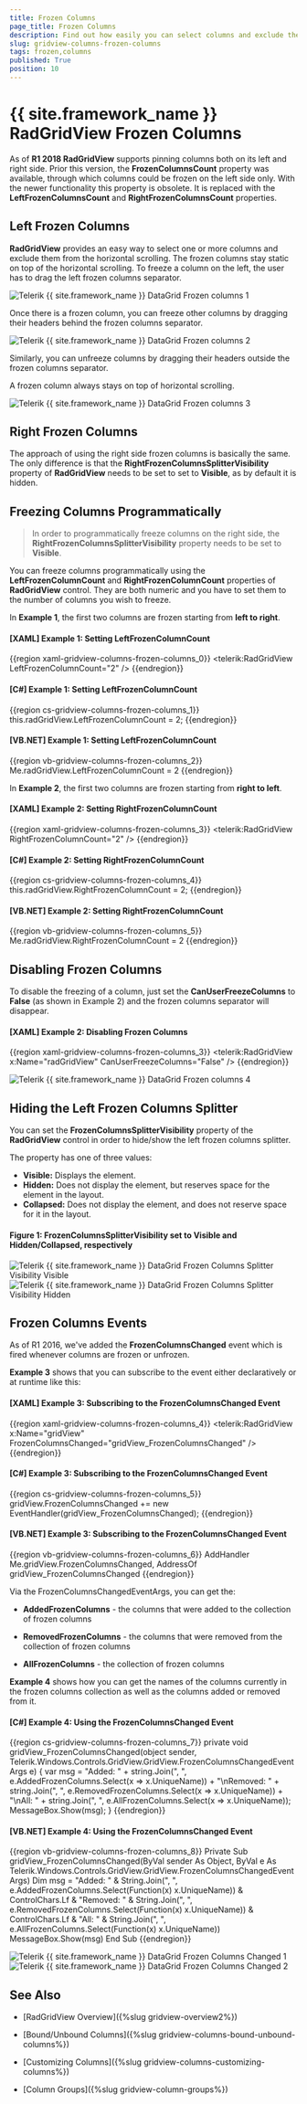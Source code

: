```yaml
---
title: Frozen Columns
page_title: Frozen Columns
description: Find out how easily you can select columns and exclude them from the horizontal or vertical scrolling when using RadGridView - Telerik's {{ site.framework_name }} DataGrid.
slug: gridview-columns-frozen-columns
tags: frozen,columns
published: True
position: 10
---
```


# {{ site.framework_name }} RadGridView Frozen Columns

As of __R1 2018 RadGridView__ supports pinning columns both on its left and right side. Prior this version, the __FrozenColumnsCount__ property was available, through which columns could be frozen on the left side only. With the newer functionality this property is obsolete. It is replaced with the __LeftFrozenColumnsCount__ and __RightFrozenColumnsCount__ properties.

## Left Frozen Columns

__RadGridView__ provides an easy way to select one or more columns and exclude them from the horizontal scrolling. The frozen columns stay static on top of the horizontal scrolling. To freeze a column on the left, the user has to drag the left frozen columns separator.

![Telerik {{ site.framework_name }} DataGrid Frozen columns 1](images/RadGridView_Frozencolumns_1.png)

Once there is a frozen column, you can freeze other columns by dragging their headers behind the frozen columns separator.

![Telerik {{ site.framework_name }} DataGrid Frozen columns 2](images/RadGridView_Frozencolumns_2.png)

Similarly, you can unfreeze columns by dragging their headers outside the frozen columns separator.

A frozen column always stays on top of horizontal scrolling.

![Telerik {{ site.framework_name }} DataGrid Frozen columns 3](images/RadGridView_Frozencolumns_3.png)

## Right Frozen Columns

The approach of using the right side frozen columns is basically the same. The only difference is that the __RightFrozenColumnsSplitterVisibility__ property of __RadGridView__ needs to be set to set to __Visible__, as by default it is hidden. 

## Freezing Columns Programmatically 

> In order to programmatically freeze columns on the right side, the __RightFrozenColumnsSplitterVisibility__ property needs to be set to __Visible__.

You can freeze columns programmatically using the __LeftFrozenColumnCount__ and __RightFrozenColumnCount__ properties of __RadGridView__ control. They are both numeric and you have to set them to the number of columns you wish to freeze.

In __Example 1__, the first two columns are frozen starting from __left to right__.

#### __[XAML] Example 1: Setting LeftFrozenColumnCount__

{{region xaml-gridview-columns-frozen-columns_0}}
	<telerik:RadGridView LeftFrozenColumnCount="2" />
{{endregion}}

#### __[C#] Example 1: Setting LeftFrozenColumnCount__

{{region cs-gridview-columns-frozen-columns_1}}
	this.radGridView.LeftFrozenColumnCount = 2;
{{endregion}}

#### __[VB.NET] Example 1: Setting LeftFrozenColumnCount__

{{region vb-gridview-columns-frozen-columns_2}}
	Me.radGridView.LeftFrozenColumnCount = 2
{{endregion}}

In __Example 2__, the first two columns are frozen starting from __right to left__.

#### __[XAML] Example 2: Setting RightFrozenColumnCount__

{{region xaml-gridview-columns-frozen-columns_3}}
	<telerik:RadGridView RightFrozenColumnCount="2" />
{{endregion}}

#### __[C#] Example 2: Setting RightFrozenColumnCount__

{{region cs-gridview-columns-frozen-columns_4}}
	this.radGridView.RightFrozenColumnCount = 2;
{{endregion}}

#### __[VB.NET] Example 2: Setting RightFrozenColumnCount__

{{region vb-gridview-columns-frozen-columns_5}}
	Me.radGridView.RightFrozenColumnCount = 2
{{endregion}}

## Disabling Frozen Columns

To disable the freezing of a column, just set the __CanUserFreezeColumns__ to __False__ (as shown in Example 2) and the frozen columns separator will disappear.

#### __[XAML] Example 2: Disabling Frozen Columns__

{{region xaml-gridview-columns-frozen-columns_3}}
	<telerik:RadGridView x:Name="radGridView"
	             CanUserFreezeColumns="False" />
{{endregion}}

![Telerik {{ site.framework_name }} DataGrid Frozen columns 4](images/RadGridView_Frozencolumns_4.png)

## Hiding the Left Frozen Columns Splitter

You can set the **FrozenColumnsSplitterVisibility** property of the __RadGridView__ control in order to hide/show the left frozen columns splitter.

The property has one of three values:

* **Visible:** Displays the element.
* **Hidden:** Does not display the element, but reserves space for the element in the layout.
* **Collapsed:** Does not display the element, and does not reserve space for it in the layout.

#### __Figure 1: FrozenColumnsSplitterVisibility set to Visible and Hidden/Collapsed, respectively__

![Telerik {{ site.framework_name }} DataGrid Frozen Columns Splitter Visibility Visible](images/FrozenColumnsSplitterVisibility_Visible.png)
![Telerik {{ site.framework_name }} DataGrid Frozen Columns Splitter Visibility Hidden](images/FrozenColumnsSplitterVisibility_Hidden.png)

## Frozen Columns Events

As of R1 2016, we've added the __FrozenColumnsChanged__ event which is fired whenever columns are frozen or unfrozen.

__Example 3__ shows that you can subscribe to the event either declaratively or at runtime like this:

#### __[XAML] Example 3: Subscribing to the FrozenColumnsChanged Event__

{{region xaml-gridview-columns-frozen-columns_4}}
	<telerik:RadGridView x:Name="gridView"
	             FrozenColumnsChanged="gridView_FrozenColumnsChanged" />
{{endregion}}

#### __[C#] Example 3: Subscribing to the FrozenColumnsChanged Event__

{{region cs-gridview-columns-frozen-columns_5}}
	gridView.FrozenColumnsChanged += new EventHandler<FrozenColumnsChangedEventArgs>(gridView_FrozenColumnsChanged);
{{endregion}}

#### __[VB.NET] Example 3: Subscribing to the FrozenColumnsChanged Event__

{{region vb-gridview-columns-frozen-columns_6}}
	AddHandler Me.gridView.FrozenColumnsChanged, AddressOf gridView_FrozenColumnsChanged
{{endregion}}

Via the FrozenColumnsChangedEventArgs, you can get the:

* __AddedFrozenColumns__ - the columns that were added to the collection of frozen columns

* __RemovedFrozenColumns__ - the columns that were removed from the collection of frozen columns

* __AllFrozenColumns__ - the collection of frozen columns

__Example 4__ shows how you can get the names of the columns currently in the frozen columns collection as well as the columns added or removed from it.

#### __[C#] Example 4: Using the FrozenColumnsChanged Event__

{{region cs-gridview-columns-frozen-columns_7}}
	private void gridView_FrozenColumnsChanged(object sender, Telerik.Windows.Controls.GridView.GridView.FrozenColumnsChangedEventArgs e)
	{
	    var msg = "Added: " + string.Join(", ", e.AddedFrozenColumns.Select(x => x.UniqueName)) +
	        "\nRemoved: " + string.Join(", ", e.RemovedFrozenColumns.Select(x => x.UniqueName)) +
	        "\nAll: " + string.Join(", ", e.AllFrozenColumns.Select(x => x.UniqueName));
	    MessageBox.Show(msg);
	}
{{endregion}}


#### __[VB.NET] Example 4: Using the FrozenColumnsChanged Event__

{{region vb-gridview-columns-frozen-columns_8}}
	Private Sub gridView_FrozenColumnsChanged(ByVal sender As Object, ByVal e As Telerik.Windows.Controls.GridView.GridView.FrozenColumnsChangedEventArgs)
	    Dim msg = "Added: " & String.Join(", ", e.AddedFrozenColumns.Select(Function(x) x.UniqueName)) & ControlChars.Lf & "Removed: " & String.Join(", ", e.RemovedFrozenColumns.Select(Function(x) x.UniqueName)) & ControlChars.Lf & "All: " & String.Join(", ", e.AllFrozenColumns.Select(Function(x) x.UniqueName))
	    MessageBox.Show(msg)
	End Sub
{{endregion}}

![Telerik {{ site.framework_name }} DataGrid Frozen Columns Changed 1](images/RadGridView_FrozenColumnsChanged_1.png)
![Telerik {{ site.framework_name }} DataGrid Frozen Columns Changed 2](images/RadGridView_FrozenColumnsChanged_2.png)

## See Also

 * [RadGridView Overview]({%slug gridview-overview2%})

 * [Bound/Unbound Columns]({%slug gridview-columns-bound-unbound-columns%})

 * [Customizing Columns]({%slug gridview-columns-customizing-columns%})
 
 * [Column Groups]({%slug gridview-column-groups%})
